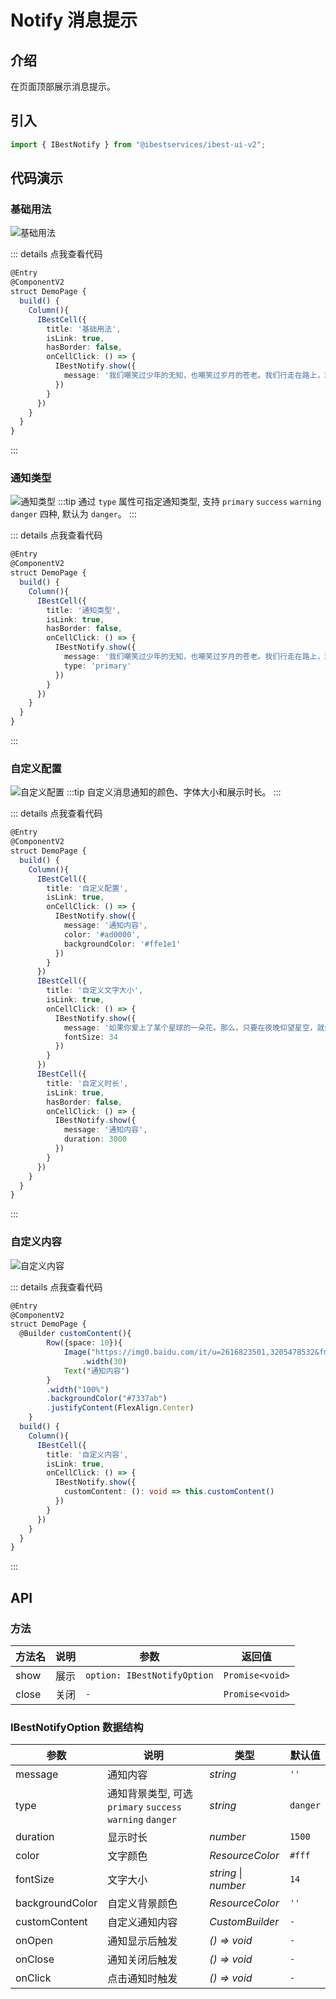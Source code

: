 # Notify 消息提示

## 介绍

在页面顶部展示消息提示。
 
## 引入

```ts
import { IBestNotify } from "@ibestservices/ibest-ui-v2";
```

## 代码演示

### 基础用法

![基础用法](./images/base.png)

::: details 点我查看代码
```ts
@Entry
@ComponentV2
struct DemoPage {
  build() {
    Column(){
      IBestCell({
        title: '基础用法',
        isLink: true,
        hasBorder: false,
        onCellClick: () => {
          IBestNotify.show({
            message: '我们嘲笑过少年的无知，也嘲笑过岁月的苍老。我们行走在路上，理想宏大，眼窝却浅显。'
          })
        }
      })
    }
  }
}
```
:::

### 通知类型

![通知类型](./images/notice-type.png)
:::tip
通过 `type` 属性可指定通知类型, 支持 `primary` `success` `warning` `danger` 四种, 默认为 `danger`。
:::

::: details 点我查看代码
```ts
@Entry
@ComponentV2
struct DemoPage {
  build() {
    Column(){
      IBestCell({
        title: '通知类型',
        isLink: true,
        hasBorder: false,
        onCellClick: () => {
          IBestNotify.show({
            message: '我们嘲笑过少年的无知，也嘲笑过岁月的苍老。我们行走在路上，理想宏大，眼窝却浅显。',
            type: 'primary'
          })
        }
      })
    }
  }
}
```
:::

### 自定义配置

![自定义配置](./images/custom-config.png)
:::tip
自定义消息通知的颜色、字体大小和展示时长。
:::

::: details 点我查看代码
```ts
@Entry
@ComponentV2
struct DemoPage {
  build() {
    Column(){
      IBestCell({
        title: '自定义配置',
        isLink: true,
        onCellClick: () => {
          IBestNotify.show({
            message: '通知内容',
            color: '#ad0000',
            backgroundColor: '#ffe1e1'
          })
        }
      })
      IBestCell({
        title: '自定义文字大小',
        isLink: true,
        onCellClick: () => {
          IBestNotify.show({
            message: '如果你爱上了某个星球的一朵花。那么，只要在夜晚仰望星空，就会觉得漫天的繁星就像一朵朵盛开的花。',
            fontSize: 34
          })
        }
      })
      IBestCell({
        title: '自定义时长',
        isLink: true,
        hasBorder: false,
        onCellClick: () => {
          IBestNotify.show({
            message: '通知内容',
            duration: 3000
          })
        }
      })
    }
  }
}
```
:::

### 自定义内容

![自定义内容](./images/custom-content.png)

::: details 点我查看代码
```ts
@Entry
@ComponentV2
struct DemoPage {
  @Builder customContent(){
		Row({space: 10}){
			Image("https://img0.baidu.com/it/u=2616823501,3205478532&fm=253&fmt=auto&app=138&f=JPEG?w=509&h=500")
				.width(30)
			Text("通知内容")
		}
		.width("100%")
		.backgroundColor("#7337ab")
		.justifyContent(FlexAlign.Center)
	}
  build() {
    Column(){
      IBestCell({
        title: '自定义内容',
        isLink: true,
        onCellClick: () => {
          IBestNotify.show({
            customContent: (): void => this.customContent()
          })
        }
      })
    }
  }
}
```
:::


## API

### 方法

| 方法名      | 说明                      | 参数                              |  返回值          |
| ---------- | --------------------------|-----------------------------------|------------------|
| show       |  展示                     | `option: IBestNotifyOption`        | `Promise<void>`  |
| close      |  关闭                     | `-`                                | `Promise<void>`  |

### IBestNotifyOption 数据结构

| 参数         | 说明                                         | 类型      | 默认值     |
| ------------| ---------------------------------------------| --------- | ---------- |
| message     | 通知内容                                      | _string_  | `''` |
| type        | 通知背景类型, 可选 `primary` `success` `warning` `danger` | _string_  | `danger` |
| duration    | 显示时长                                      | _number_  |  `1500`  |
| color       | 文字颜色                                      | _ResourceColor_ | `#fff` |
| fontSize    | 文字大小                                       | _string_ \| _number_ |  `14`  |
| backgroundColor| 自定义背景颜色                               | _ResourceColor_ | `''` |
| customContent| 自定义通知内容                                 | _CustomBuilder_ |  `-`  |
| onOpen      | 通知显示后触发                                  | _() => void_ |  `-`  |
| onClose     | 通知关闭后触发                                  | _() => void_ |  `-`  |
| onClick     | 点击通知时触发                                  | _() => void_ |  `-`  |